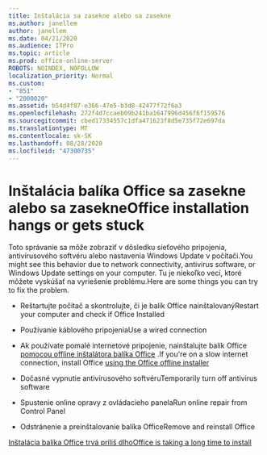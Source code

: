 ```yaml
---
title: Inštalácia sa zasekne alebo sa zasekne
ms.author: janellem
author: janellem
ms.date: 04/21/2020
ms.audience: ITPro
ms.topic: article
ms.prod: office-online-server
ROBOTS: NOINDEX, NOFOLLOW
localization_priority: Normal
ms.custom:
- "851"
- "2000020"
ms.assetid: b54d4f87-e366-47e5-b3d8-42477f72f6a3
ms.openlocfilehash: 272f4d7ccaeb09b241ba1647996d456f6f159576
ms.sourcegitcommit: cbed17334557c1dfa471623f8d5e735f72e697da
ms.translationtype: MT
ms.contentlocale: sk-SK
ms.lasthandoff: 08/28/2020
ms.locfileid: "47300735"
---
```

# <a name="office-installation-hangs-or-gets-stuck"></a><span data-ttu-id="34761-102">Inštalácia balíka Office sa zasekne alebo sa zasekne</span><span class="sxs-lookup"><span data-stu-id="34761-102">Office installation hangs or gets stuck</span></span>

<span data-ttu-id="34761-103">Toto správanie sa môže zobraziť v dôsledku sieťového pripojenia, antivírusového softvéru alebo nastavenia Windows Update v počítači.</span><span class="sxs-lookup"><span data-stu-id="34761-103">You might see this behavior due to network connectivity, antivirus software, or Windows Update settings on your computer.</span></span> <span data-ttu-id="34761-104">Tu je niekoľko vecí, ktoré môžete vyskúšať na vyriešenie problému.</span><span class="sxs-lookup"><span data-stu-id="34761-104">Here are some things you can try to fix the problem.</span></span>
  
- <span data-ttu-id="34761-105">Reštartujte počítač a skontrolujte, či je balík Office nainštalovaný</span><span class="sxs-lookup"><span data-stu-id="34761-105">Restart your computer and check if Office Installed</span></span>

- <span data-ttu-id="34761-106">Používanie káblového pripojenia</span><span class="sxs-lookup"><span data-stu-id="34761-106">Use a wired connection</span></span>

- <span data-ttu-id="34761-107">Ak používate pomalé internetové pripojenie, nainštalujte balík Office [pomocou offline inštalátora balíka Office](https://support.office.com/article/f0a85fe7-118f-41cb-a791-d59cef96ad1c?wt.mc_id=Alchemy_ClientDIA) .</span><span class="sxs-lookup"><span data-stu-id="34761-107">If you're on a slow internet connection, install Office [using the Office offline installer](https://support.office.com/article/f0a85fe7-118f-41cb-a791-d59cef96ad1c?wt.mc_id=Alchemy_ClientDIA)</span></span>

- <span data-ttu-id="34761-108">Dočasné vypnutie antivírusového softvéru</span><span class="sxs-lookup"><span data-stu-id="34761-108">Temporarily turn off antivirus software</span></span>

- <span data-ttu-id="34761-109">Spustenie online opravy z ovládacieho panela</span><span class="sxs-lookup"><span data-stu-id="34761-109">Run online repair from Control Panel</span></span>

- <span data-ttu-id="34761-110">Odstránenie a preinštalovanie balíka Office</span><span class="sxs-lookup"><span data-stu-id="34761-110">Remove and reinstall Office</span></span>

[<span data-ttu-id="34761-111">Inštalácia balíka Office trvá príliš dlho</span><span class="sxs-lookup"><span data-stu-id="34761-111">Office is taking a long time to install</span></span>](https://support.office.com/article/0f09f357-3fef-42a6-b8aa-cef4c6c44bdf?wt.mc_id=Alchemy_ClientDIA)
  